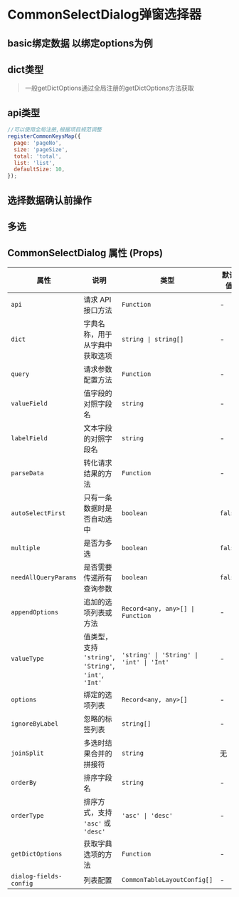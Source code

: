 # CommonSelectDialog弹窗选择器

## basic绑定数据 以绑定options为例

<demo vue="ui/CommonSelectOrDialog/basic.vue" />

## dict类型

> 一般getDictOptions通过全局注册的getDictOptions方法获取

<demo vue="ui/CommonSelectOrDialog/dict.vue" />

## api类型

```js
//可以使用全局注册,根据项目规范调整
registerCommonKeysMap({
  page: 'pageNo',
  size: 'pageSize',
  total: 'total',
  list: 'list',
  defaultSize: 10,
});
```

<demo vue="ui/CommonSelectOrDialog/api.vue" />

## 选择数据确认前操作

<demo vue="ui/CommonSelectOrDialog/beforeConfirm.vue" />

## 多选

<demo vue="ui/CommonSelectOrDialog/multiple.vue" />

## CommonSelectDialog 属性 (Props)

| 属性                   | 说明                                                  | 类型                                     | 默认值  |
| ---------------------- | ----------------------------------------------------- | ---------------------------------------- | ------- |
| `api`                  | 请求 API 接口方法                                     | `Function`                               | -       |
| `dict`                 | 字典名称，用于从字典中获取选项                        | `string \| string[]`                     | -       |
| `query`                | 请求参数配置方法                                      | `Function`                               | -       |
| `valueField`           | 值字段的对照字段名                                    | `string`                                 | -       |
| `labelField`           | 文本字段的对照字段名                                  | `string`                                 | -       |
| `parseData`            | 转化请求结果的方法                                    | `Function`                               | -       |
| `autoSelectFirst`      | 只有一条数据时是否自动选中                            | `boolean`                                | `false` |
| `multiple`             | 是否为多选                                            | `boolean`                                | `false` |
| `needAllQueryParams`   | 是否需要传递所有查询参数                              | `boolean`                                | `false` |
| `appendOptions`        | 追加的选项列表或方法                                  | `Record<any, any>[] \| Function`         | -       |
| `valueType`            | 值类型，支持 `'string'`, `'String'`, `'int'`, `'Int'` | `'string' \| 'String' \| 'int' \| 'Int'` | -       |
| `options`              | 绑定的选项列表                                        | `Record<any, any>[]`                     | -       |
| `ignoreByLabel`        | 忽略的标签列表                                        | `string[]`                               | -       |
| `joinSplit`            | 多选时结果合并的拼接符                                | `string`                                 | 无      |
| `orderBy`              | 排序字段名                                            | `string`                                 | -       |
| `orderType`            | 排序方式，支持 `'asc'` 或 `'desc'`                    | `'asc' \| 'desc'`                        | -       |
| `getDictOptions`       | 获取字典选项的方法                                    | `Function`                               | -       |
| `dialog-fields-config` | 列表配置                                              | `CommonTableLayoutConfig[]`              | -       |
